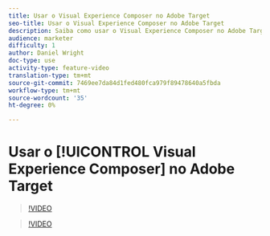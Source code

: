 ```yaml
---
title: Usar o Visual Experience Composer no Adobe Target
seo-title: Usar o Visual Experience Composer no Adobe Target
description: Saiba como usar o Visual Experience Composer no Adobe Target.
audience: marketer
difficulty: 1
author: Daniel Wright
doc-type: use
activity-type: feature-video
translation-type: tm+mt
source-git-commit: 7469ee7da84d1fed480fca979f89478640a5fbda
workflow-type: tm+mt
source-wordcount: '35'
ht-degree: 0%

---
```



# Usar o [!UICONTROL Visual Experience Composer] no Adobe Target

>[!VIDEO](https://video.tv.adobe.com/v/17399/?quality=12)

>[!VIDEO](https://video.tv.adobe.com/v/17401/?quality=12)
